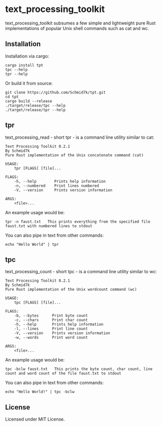 # text_processing_toolkit
text_processing_toolkit subsumes a few simple and lightweight pure Rust implementations of popular Unix shell commands such as cat and wc.

## Installation
Installation via cargo:
```
cargo install tpt
tpc --help
tpr --help
```

Or build it from source:
```
git clone https://github.com/Schmid7k/tpt.git
cd tpt
cargo build --release
./target/release/tpc --help
./target/release/tpr --help
```

## tpr
text_processing_read - short tpr - is a command line utility similar to cat:
```
Text Processing Toolkit 0.2.1
By Schmid7k
Pure Rust implementation of the Unix concatenate command (cat)

USAGE:
    tpr [FLAGS] [file]...

FLAGS:
    -h, --help        Prints help information
    -n, --numbered    Print lines numbered
    -V, --version     Prints version information

ARGS:
    <file>...
```
An example usage would be:
```
tpr -n faust.txt   This prints everything from the specified file faust.txt with numbered lines to stdout
```

You can also pipe in text from other commands:
```
echo "Hello World" | tpr
```

## tpc
text_processing_count - short tpc - is a command line utility similar to wc:
```
Text Processing Toolkit 0.2.1
By Schmid7k
Pure Rust implementation of the Unix wordcount command (wc)

USAGE:
    tpc [FLAGS] [file]...

FLAGS:
    -b, --bytes      Print byte count
    -c, --chars      Print char count
    -h, --help       Prints help information
    -l, --lines      Print line count
    -V, --version    Prints version information
    -w, --words      Print word count

ARGS:
    <file>...
```
An example usage would be:
```
tpc -bclw faust.txt   This prints the byte count, char count, line count and word count of the file faust.txt to stdout
```

You can also pipe in text from other commands:
```
echo "Hello World!" | tpc -bclw
```

## License
Licensed under MIT License.
